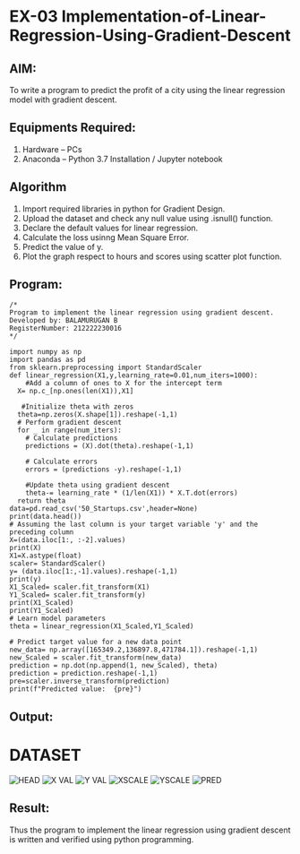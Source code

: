 # EX-03 Implementation-of-Linear-Regression-Using-Gradient-Descent

## AIM:
To write a program to predict the profit of a city using the linear regression model with gradient descent.

## Equipments Required:
1. Hardware – PCs
2. Anaconda – Python 3.7 Installation / Jupyter notebook

## Algorithm
1. Import required libraries in python for Gradient Design.
2. Upload the dataset and check any null value using .isnull() function.
3. Declare the default values for linear regression.
4. Calculate the loss usinng Mean Square Error.
5. Predict the value of y.
6. Plot the graph respect to hours and scores using scatter plot function.

## Program:
```
/*
Program to implement the linear regression using gradient descent.
Developed by: BALAMURUGAN B
RegisterNumber: 212222230016
*/
```
```
import numpy as np
import pandas as pd
from sklearn.preprocessing import StandardScaler
def linear_regression(X1,y,learning_rate=0.01,num_iters=1000):
    #Add a column of ones to X for the intercept term
  X= np.c_[np.ones(len(X1)),X1]

   #Initialize theta with zeros
  theta=np.zeros(X.shape[1]).reshape(-1,1)
  # Perform gradient descent
  for _ in range(num_iters):
    # Calculate predictions
    predictions = (X).dot(theta).reshape(-1,1)
    
    # Calculate errors
    errors = (predictions -y).reshape(-1,1)
    
    #Update theta using gradient descent
    theta-= learning_rate * (1/len(X1)) * X.T.dot(errors)
  return theta
data=pd.read_csv('50_Startups.csv',header=None)
print(data.head())
# Assuming the last column is your target variable 'y' and the preceding column
X=(data.iloc[1:, :-2].values)
print(X)
X1=X.astype(float)
scaler= StandardScaler()
y= (data.iloc[1:,-1].values).reshape(-1,1)
print(y)
X1_Scaled= scaler.fit_transform(X1)
Y1_Scaled= scaler.fit_transform(y)
print(X1_Scaled)
print(Y1_Scaled)
# Learn model parameters
theta = linear_regression(X1_Scaled,Y1_Scaled)

# Predict target value for a new data point
new_data= np.array([165349.2,136897.8,471784.1]).reshape(-1,1)
new_Scaled = scaler.fit_transform(new_data)
prediction = np.dot(np.append(1, new_Scaled), theta)
prediction = prediction.reshape(-1,1)
pre=scaler.inverse_transform(prediction)
print(f"Predicted value:  {pre}")
```

## Output:

# DATASET
![HEAD](https://github.com/BALA291/Implementation-of-Linear-Regression-Using-Gradient-Descent/assets/120717501/f7d3db37-45e3-430d-a3fd-816cac51510e)
![X VAL](https://github.com/BALA291/Implementation-of-Linear-Regression-Using-Gradient-Descent/assets/120717501/2fb7c775-7771-4129-83da-b8f7356c56e7)
![Y VAL](https://github.com/BALA291/Implementation-of-Linear-Regression-Using-Gradient-Descent/assets/120717501/4b4eb5be-47c5-4df1-9664-c05b9236faa2)
![XSCALE](https://github.com/BALA291/Implementation-of-Linear-Regression-Using-Gradient-Descent/assets/120717501/a3c16c42-e8ef-47dd-9a2e-0aeb764a646c)
![YSCALE](https://github.com/BALA291/Implementation-of-Linear-Regression-Using-Gradient-Descent/assets/120717501/fb811c05-5b67-41f3-8206-d1609594314d)
![PRED](https://github.com/BALA291/Implementation-of-Linear-Regression-Using-Gradient-Descent/assets/120717501/9cac15cd-3ee8-4a99-9b8d-114850ac8190)


## Result:
Thus the program to implement the linear regression using gradient descent is written and verified using python programming.
